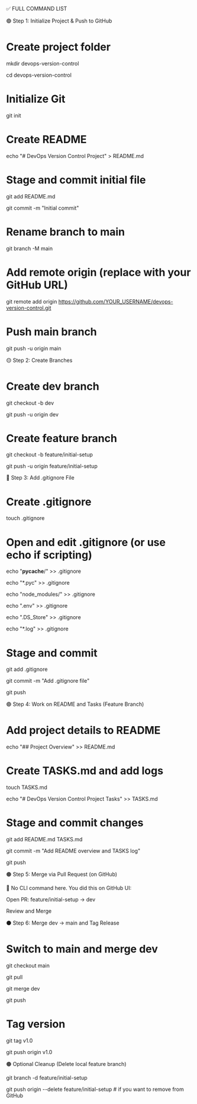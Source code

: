 ✅ FULL COMMAND LIST


🟢 Step 1: Initialize Project & Push to GitHub


# Create project folder

mkdir devops-version-control

cd devops-version-control

# Initialize Git

git init

# Create README

echo "# DevOps Version Control Project" > README.md

# Stage and commit initial file

git add README.md

git commit -m "Initial commit"

# Rename branch to main

git branch -M main

# Add remote origin (replace with your GitHub URL)

git remote add origin https://github.com/YOUR_USERNAME/devops-version-control.git

# Push main branch

git push -u origin main

🟡 Step 2: Create Branches

# Create dev branch

git checkout -b dev

git push -u origin dev

# Create feature branch

git checkout -b feature/initial-setup

git push -u origin feature/initial-setup

🔵 Step 3: Add .gitignore File

# Create .gitignore

touch .gitignore

# Open and edit .gitignore (or use echo if scripting)

echo "__pycache__/" >> .gitignore

echo "*.pyc" >> .gitignore

echo "node_modules/" >> .gitignore

echo ".env" >> .gitignore

echo ".DS_Store" >> .gitignore

echo "*.log" >> .gitignore

# Stage and commit

git add .gitignore

git commit -m "Add .gitignore file"

git push

🟣 Step 4: Work on README and Tasks (Feature Branch)

# Add project details to README

echo "## Project Overview" >> README.md

# Create TASKS.md and add logs

touch TASKS.md

echo "# DevOps Version Control Project Tasks" >> TASKS.md

# Stage and commit changes

git add README.md TASKS.md

git commit -m "Add README overview and TASKS log"

git push

🟤 Step 5: Merge via Pull Request (on GitHub)

📌 No CLI command here. You did this on GitHub UI:

Open PR: feature/initial-setup → dev

Review and Merge

⚫ Step 6: Merge dev → main and Tag Release

# Switch to main and merge dev

git checkout main

git pull

git merge dev

git push

# Tag version

git tag v1.0

git push origin v1.0

🟠 Optional Cleanup (Delete local feature branch)

git branch -d feature/initial-setup

git push origin --delete feature/initial-setup  # if you want to remove from GitHub

